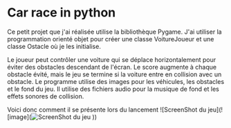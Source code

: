 # Car race in python

Ce petit projet que j'ai réalisée utilise la bibliothèque Pygame.
J'ai utiliser la programmation orienté objet pour créer une classe VoitureJoueur et une classe Ostacle où je les initialise.

Le joueur peut contrôler une voiture qui se déplace horizontalement pour éviter des obstacles descendant de l'écran.
Le score augmente à chaque obstacle évité, mais le jeu se termine si la voiture entre en collision avec un obstacle.
Le programme utilise des images pour les véhicules, les obstacles et le fond du jeu.
Il utilise des fichiers audio pour la musique de fond et les effets sonores de collision. 

Voici donc comment il se présente lors du lancement
![ScreenShot du jeu](![image](![ScreenShot du jeu](https://github.com/Myanna06/car-race-python/assets/154425535/68bd4a39-8217-4fad-8315-dcb68453ca89)
))
